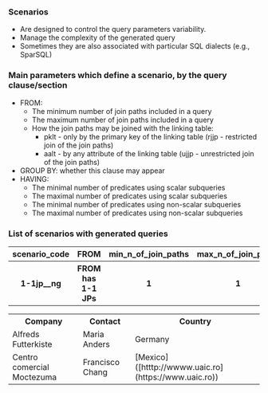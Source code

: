 ### Scenarios
*  Are designed to control the query parameters variability.
*  Manage the complexity of the generated query
*  Sometimes they are also associated with particular SQL dialects (e.g., SparSQL)

### Main parameters which define a scenario, by the query clause/section
* FROM:
    - The minimum number of join paths included in a query 
    - The maximum number of join paths included in a query 
    - How the join paths may be joined with the linking table:
      * pklt - only by the primary key of the linking table (rjjp - restricted join of the join paths)
      * aalt - by any attribute of the linking table (ujjp - unrestricted join of the join paths)
* GROUP BY: whether this clause may appear 
* HAVING:
    - The minimal number of predicates using scalar subqueries
    - The maximal number of predicates using scalar subqueries
    - The minimal number of predicates using non-scalar subqueries
    - The maximal number of predicates using non-scalar subqueries


### List of scenarios with generated queries

<table style="width:100%">
  <tr>
    <th>scenario_code</th>
    <th>FROM</th>
    <th>min_n_of_join_paths</th>
    <th>max_n_of_join_paths</th>
    <th>how_join_paths_are_joined</th>
    <th>aggregation</th>
    <th>group_by_and_having</th>
    <th>link</th>
  </tr>
  <tr>
    <th>1-1jp__ng</th>
    <th>FROM has 1-1 JPs</th>
    <th>1</th>
    <th>1</th>
    <th> </th>
    <th>no groups</th>
    <th>no groups</th>
    <td>[link](main/FROM%20has%201-1%20JPs/no%20groups</td>
  </tr>
    
</table>


<table style="width:100%">
  <tr>
    <th>Company</th>
    <th>Contact</th>
    <th>Country</th>
  </tr>
  <tr>
    <td>Alfreds Futterkiste</td>
    <td>Maria Anders</td>
    <td>Germany</td>
  </tr>
  <tr>
    <td>Centro comercial Moctezuma</td>
    <td>Francisco Chang</td>
    <td>[Mexico]([htttp://wwww.uaic.ro](https://www.uaic.ro))</td>
  </tr>
</table>



 
